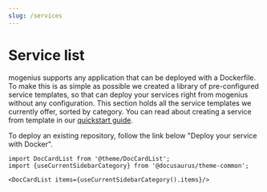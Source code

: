 ```yaml
---
slug: /services
---
```


# Service list

mogenius supports any application that can be deployed with a Dockerfile. To make this is as simple as possible we created a library of pre-configured service templates, so that can deploy your services right from mogenius without any configuration. This section holds all the service templates we currently offer, sorted by category. You can read about creating a service from template in our [quickstart guide](../getting-started/quickstart.md#1-start-from-scratch-with-a-template).  

To deploy an existing repository, follow the link below "Deploy your service with Docker".

```mdx-code-block
import DocCardList from '@theme/DocCardList';
import {useCurrentSidebarCategory} from '@docusaurus/theme-common';

<DocCardList items={useCurrentSidebarCategory().items}/>
```